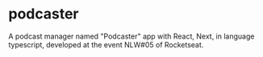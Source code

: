 # podcaster
A podcast manager named "Podcaster" app with React, Next, in language typescript, developed at the event NLW#05 of Rocketseat.
